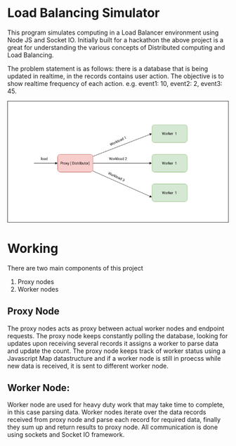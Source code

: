 
# Load Balancing Simulator
This program simulates computing in a Load Balancer environment using Node JS and Socket IO.
Initially built for a hackathon the above project is a great for understanding the various concepts of Distributed computing and Load Balancing.

The problem statement is as follows: there is a database that is being updated in realtime, in the records contains user action. The objective is to show realtime frequency of each action. e.g. event1: 10, event2: 2, event3: 45.

![](assets/dist-computing-simulation.png)

# Working
There are two main components of this project
1. Proxy nodes
2. Worker nodes

## Proxy Node 
The proxy nodes acts as proxy between actual worker nodes and endpoint requests. The proxy node keeps constantly polling the database, looking for updates upon receiving several records it assigns a worker to parse data and update the count. The proxy node keeps track of worker status using a Javascript Map datastructure and if a worker node is still in proecss while new data is received, it is sent to different worker node.

## Worker Node:
Worker node are used for heavy duty work that may take time to complete, in this case parsing data. Worker nodes iterate over the data records received from proxy node and parse each record for required data, finally they sum up and return results to proxy node. All communication is done using sockets and Socket IO framework. 
